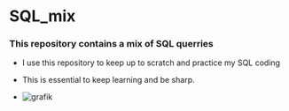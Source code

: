 # SQL_mix
### This repository contains a mix of SQL querries
- I use this repository to keep up to scratch and practice my SQL coding
- This is essential to keep learning and be sharp.

- ![grafik](https://github.com/BarendBester/SQL_mix/assets/121133689/c803af3d-4789-4145-8ef0-aba4c5883799)
